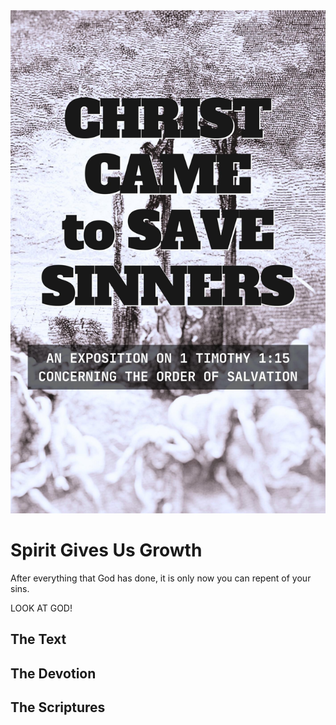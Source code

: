 <img class="intro-right" src="book-ccss-3.jpg">

# Spirit Gives Us Growth

After everything that God has done, it is only now you can repent of your sins.

LOOK AT GOD!

## The Text

## The Devotion

## The Scriptures

